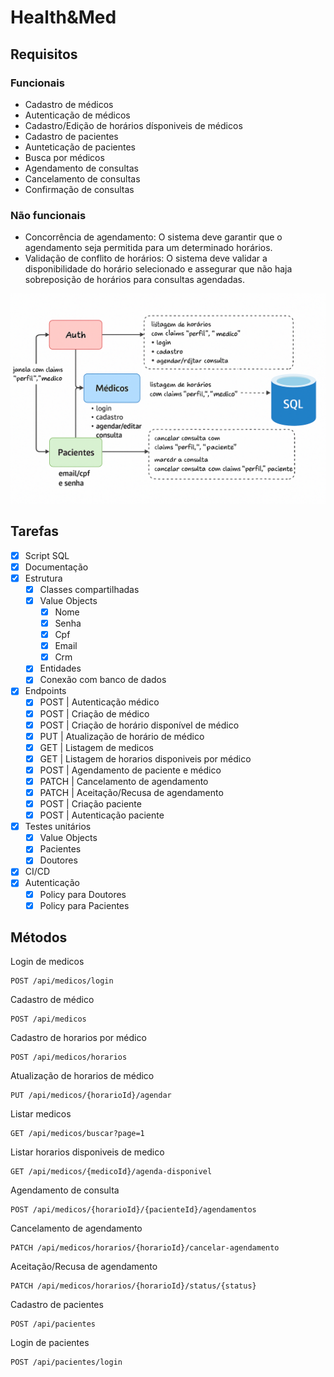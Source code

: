# Health&Med

## Requisitos
### Funcionais
- Cadastro de médicos
- Autenticação de médicos
- Cadastro/Edição de horários dísponiveis de médicos
- Cadastro de pacientes
- Aunteticação de pacientes
- Busca por médicos
- Agendamento de consultas
- Cancelamento de consultas
- Confirmação de consultas

### Não funcionais
- Concorrência de agendamento: O sistema deve garantir que o agendamento seja permitida para um determinado horários.
- Validação de conflito de horários: O sistema deve validar a disponibilidade do horário selecionado e assegurar que não haja sobreposição de horários para consultas agendadas.

<img src="./assets/arch.png">

##  Tarefas
- [x] Script SQL
- [x] Documentação
- [x] Estrutura
    - [x] Classes compartilhadas
    - [x] Value Objects
        - [x] Nome
        - [x] Senha
        - [x] Cpf
        - [x] Email
        - [x] Crm
    - [x] Entidades
    - [x] Conexão com banco de dados
- [x] Endpoints
    - [x] POST | Autenticação médico
    - [x] POST | Criação de médico
    - [x] POST | Criação de horário disponível de médico
    - [x] PUT | Atualização de horário de médico
    - [x] GET | Listagem de medicos
    - [x] GET | Listagem de horarios disponiveis por médico
    - [x] POST | Agendamento de paciente e médico
    - [x] PATCH | Cancelamento de agendamento
    - [x] PATCH | Aceitação/Recusa de agendamento
    - [x] POST | Criação paciente
    - [x] POST | Autenticação paciente
- [x] Testes unitários
    - [x] Value Objects
    - [x] Pacientes
    - [x] Doutores
- [x] CI/CD
- [x] Autenticação
    - [x] Policy para Doutores
    - [x] Policy para Pacientes
    
## Métodos

Login de medicos

```http
POST /api/medicos/login
```
Cadastro de médico

```http
POST /api/medicos
```
Cadastro de horarios por médico

```http
POST /api/medicos/horarios
```
Atualização de horarios de médico

```http
PUT /api/medicos/{horarioId}/agendar
```
Listar medicos
```http
GET /api/medicos/buscar?page=1
```
Listar horarios disponiveis de medico

```http
GET /api/medicos/{medicoId}/agenda-disponivel
```
Agendamento de consulta

```http
POST /api/medicos/{horarioId}/{pacienteId}/agendamentos
```
Cancelamento de agendamento

```http
PATCH /api/medicos/horarios/{horarioId}/cancelar-agendamento
```
Aceitação/Recusa de agendamento

```http
PATCH /api/medicos/horarios/{horarioId}/status/{status}
```
Cadastro de pacientes

```http
POST /api/pacientes
```
Login de pacientes

```http
POST /api/pacientes/login
```




